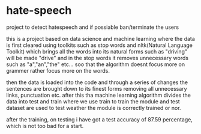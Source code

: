# hate-speech
project to detect hatespeech and if possiable ban/terminate the users

this is a project based on data science and machine learning where the data is first cleared using toolkits such as stop words and nltk(Natural Language Toolkit) which brings all the words into its natural forms such as "driving" will be made "drive" and in the stop words it removes unnecessary words such as "a","an","the" etc... soo that the algorithm doesnt focus more on grammer rather focus more on the words.

then the data is loaded into the code and through a series of changes the sentences are brought down to its finest forms removing all unnecessary links, punctuation etc. after this tha machine learning algorithm divides the data into test and train where we use train to train the module and test dataset are used to test weather the module is correctly trained or nor.

after the training, on testing i have got a test accuracy of 87.59 percentage, which is not too bad for a start.


